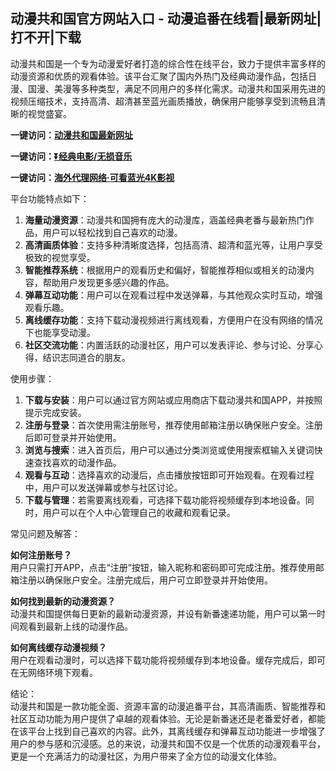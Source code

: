<h2>动漫共和国官方网站入口 - 动漫追番在线看|最新网址|打不开|下载</h2>
<p>动漫共和国是一个专为动漫爱好者打造的综合性在线平台，致力于提供丰富多样的动漫资源和优质的观看体验。该平台汇聚了国内外热门及经典动漫作品，包括日漫、国漫、美漫等多种类型，满足不同用户的多样化需求。动漫共和国采用先进的视频压缩技术，支持高清、超清甚至蓝光画质播放，确保用户能够享受到流畅且清晰的视觉盛宴。</p>
<p><strong>一键访问：</strong><a href="https://www.rymdh.com/sites/1587.html" target="_blank"><strong>动漫共和国最新网址</strong></a></p>
<p><strong>一键访问：</strong><a href="https://pan.quark.cn/s/0db22432c259" target="_blank"><strong>⏬经典电影/无损音乐</strong></a></p>
<p><strong>一键访问：</strong><a href="http://ip.harmonylink.net/share/e82025" target="_blank"><strong>海外代理网络·可看蓝光4K影视</strong></a></p>
<p>平台功能特点如下：</p>
<ol>
  <li><strong>海量动漫资源</strong>：动漫共和国拥有庞大的动漫库，涵盖经典老番与最新热门作品，用户可以轻松找到自己喜欢的动漫。</li>
  <li><strong>高清画质体验</strong>：支持多种清晰度选择，包括高清、超清和蓝光等，让用户享受极致的视觉享受。</li>
  <li><strong>智能推荐系统</strong>：根据用户的观看历史和偏好，智能推荐相似或相关的动漫内容，帮助用户发现更多感兴趣的作品。</li>
  <li><strong>弹幕互动功能</strong>：用户可以在观看过程中发送弹幕，与其他观众实时互动，增强观看乐趣。</li>
  <li><strong>离线缓存功能</strong>：支持下载动漫视频进行离线观看，方便用户在没有网络的情况下也能享受动漫。</li>
  <li><strong>社区交流功能</strong>：内置活跃的动漫社区，用户可以发表评论、参与讨论、分享心得，结识志同道合的朋友。</li>
</ol>
<p>使用步骤：</p>
<ol>
  <li><strong>下载与安装</strong>：用户可以通过官方网站或应用商店下载动漫共和国APP，并按照提示完成安装。</li>
  <li><strong>注册与登录</strong>：首次使用需注册账号，推荐使用邮箱注册以确保账户安全。注册后即可登录并开始使用。</li>
  <li><strong>浏览与搜索</strong>：进入首页后，用户可以通过分类浏览或使用搜索框输入关键词快速查找喜欢的动漫作品。</li>
  <li><strong>观看与互动</strong>：选择喜欢的动漫后，点击播放按钮即可开始观看。在观看过程中，用户可以发送弹幕或参与社区讨论。</li>
  <li><strong>下载与管理</strong>：若需要离线观看，可选择下载功能将视频缓存到本地设备。同时，用户可以在个人中心管理自己的收藏和观看记录。</li>
</ol>
<p>常见问题及解答：</p>
<p><strong>如何注册账号？</strong><br>用户只需打开APP，点击“注册”按钮，输入昵称和密码即可完成注册。推荐使用邮箱注册以确保账户安全。注册完成后，用户可立即登录并开始使用。</p>
<p><strong>如何找到最新的动漫资源？</strong><br>动漫共和国提供每日更新的最新动漫资源，并设有新番速递功能，用户可以第一时间观看到最新上线的动漫作品。</p>
<p><strong>如何离线缓存动漫视频？</strong><br>用户在观看动漫时，可以选择下载功能将视频缓存到本地设备。缓存完成后，即可在无网络环境下观看。</p>
<p>结论：<br>动漫共和国是一款功能全面、资源丰富的动漫追番平台，其高清画质、智能推荐和社区互动功能为用户提供了卓越的观看体验。无论是新番迷还是老番爱好者，都能在该平台上找到自己喜欢的内容。此外，其离线缓存和弹幕互动功能进一步增强了用户的参与感和沉浸感。总的来说，动漫共和国不仅是一个优质的动漫观看平台，更是一个充满活力的动漫社区，为用户带来了全方位的动漫文化体验。</p>
